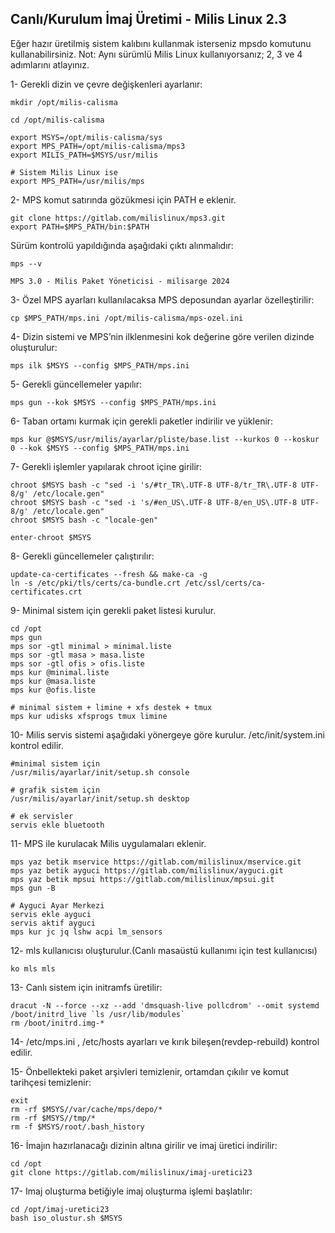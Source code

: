 
## Canlı/Kurulum İmaj Üretimi - Milis Linux 2.3

Eğer hazır üretilmiş sistem kalıbını kullanmak isterseniz mpsdo komutunu kullanabilirsiniz.
Not: Aynı sürümlü Milis Linux kullanıyorsanız; 2, 3 ve 4 adımlarını atlayınız.

1- Gerekli dizin ve çevre değişkenleri ayarlanır:

```
mkdir /opt/milis-calisma

cd /opt/milis-calisma

export MSYS=/opt/milis-calisma/sys
export MPS_PATH=/opt/milis-calisma/mps3
export MILIS_PATH=$MSYS/usr/milis

# Sistem Milis Linux ise
export MPS_PATH=/usr/milis/mps

```

2- MPS komut satırında gözükmesi için PATH e eklenir.

```
git clone https://gitlab.com/milislinux/mps3.git
export PATH=$MPS_PATH/bin:$PATH
```

Sürüm kontrolü yapıldığında aşağıdaki çıktı alınmalıdır:

```
mps --v

MPS 3.0 - Milis Paket Yöneticisi - milisarge 2024
```

3- Özel MPS ayarları kullanılacaksa MPS deposundan ayarlar özelleştirilir:

```
cp $MPS_PATH/mps.ini /opt/milis-calisma/mps-ozel.ini
```

4- Dizin sistemi ve MPS’nin ilklenmesini kok değerine göre verilen dizinde oluşturulur:

```
mps ilk $MSYS --config $MPS_PATH/mps.ini
```

5- Gerekli güncellemeler yapılır:

```
mps gun --kok $MSYS --config $MPS_PATH/mps.ini
```

6- Taban ortamı kurmak için gerekli paketler indirilir ve yüklenir:

```
mps kur @$MSYS/usr/milis/ayarlar/pliste/base.list --kurkos 0 --koskur 0 --kok $MSYS --config $MPS_PATH/mps.ini
```

7- Gerekli işlemler yapılarak chroot içine girilir:

```
chroot $MSYS bash -c "sed -i 's/#tr_TR\.UTF-8 UTF-8/tr_TR\.UTF-8 UTF-8/g' /etc/locale.gen"
chroot $MSYS bash -c "sed -i 's/#en_US\.UTF-8 UTF-8/en_US\.UTF-8 UTF-8/g' /etc/locale.gen"
chroot $MSYS bash -c "locale-gen"

enter-chroot $MSYS
```

8- Gerekli güncellemeler çalıştırılır:

```
update-ca-certificates --fresh && make-ca -g
ln -s /etc/pki/tls/certs/ca-bundle.crt /etc/ssl/certs/ca-certificates.crt
```

9- Minimal sistem için gerekli paket listesi kurulur.

```
cd /opt
mps gun
mps sor -gtl minimal > minimal.liste
mps sor -gtl masa > masa.liste
mps sor -gtl ofis > ofis.liste
mps kur @minimal.liste
mps kur @masa.liste
mps kur @ofis.liste

# minimal sistem + limine + xfs destek + tmux
mps kur udisks xfsprogs tmux limine
```

10- Milis servis sistemi aşağıdaki yönergeye göre kurulur. /etc/init/system.ini kontrol edilir.

```
#minimal sistem için
/usr/milis/ayarlar/init/setup.sh console

# grafik sistem için
/usr/milis/ayarlar/init/setup.sh desktop

# ek servisler
servis ekle bluetooth
```

11- MPS ile kurulacak Milis uygulamaları eklenir.

```
mps yaz betik mservice https://gitlab.com/milislinux/mservice.git
mps yaz betik ayguci https://gitlab.com/milislinux/ayguci.git
mps yaz betik mpsui https://gitlab.com/milislinux/mpsui.git
mps gun -B

# Ayguci Ayar Merkezi
servis ekle ayguci
servis aktif ayguci
mps kur jc jq lshw acpi lm_sensors
```

12- mls kullanıcısı oluşturulur.(Canlı masaüstü kullanımı için test kullanıcısı)
```
ko mls mls
```

13- Canlı sistem için initramfs üretilir:

```
dracut -N --force --xz --add 'dmsquash-live pollcdrom' --omit systemd /boot/initrd_live `ls /usr/lib/modules`
rm /boot/initrd.img-*
```

14- /etc/mps.ini , /etc/hosts ayarları ve kırık bileşen(revdep-rebuild) kontrol edilir.

15- Önbellekteki paket arşivleri temizlenir, ortamdan çıkılır ve komut tarihçesi temizlenir:

```
exit
rm -rf $MSYS//var/cache/mps/depo/*
rm -rf $MSYS//tmp/*
rm -f $MSYS/root/.bash_history
```

16- İmajın hazırlanacağı dizinin altına girilir ve imaj üretici indirilir:

```
cd /opt
git clone https://gitlab.com/milislinux/imaj-uretici23
```

17- Imaj oluşturma betiğiyle imaj oluşturma işlemi başlatılır:

```
cd /opt/imaj-uretici23
bash iso_olustur.sh $MSYS
```
